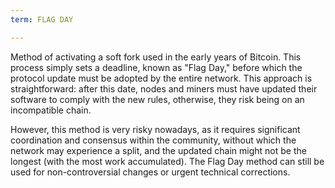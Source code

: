 ```yaml
---
term: FLAG DAY

---
```

Method of activating a soft fork used in the early years of Bitcoin. This process simply sets a deadline, known as "Flag Day," before which the protocol update must be adopted by the entire network. This approach is straightforward: after this date, nodes and miners must have updated their software to comply with the new rules, otherwise, they risk being on an incompatible chain.

However, this method is very risky nowadays, as it requires significant coordination and consensus within the community, without which the network may experience a split, and the updated chain might not be the longest (with the most work accumulated). The Flag Day method can still be used for non-controversial changes or urgent technical corrections.